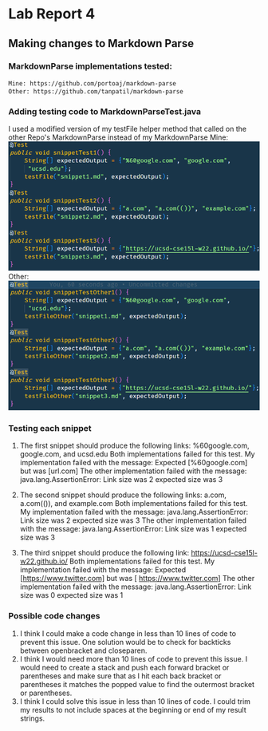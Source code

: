 # Lab Report 4
##  Making changes to Markdown Parse

### MarkdownParse implementations tested:
    Mine: https://github.com/portoaj/markdown-parse
    Other: https://github.com/tanpatil/markdown-parse

### Adding testing code to MarkdownParseTest.java
I used a modified version of my testFile helper method that called on the other Repo's MarkdownParse instead of my MarkdownParse
Mine: 
![Screenshot of my tests](images/week8/1.png)
Other:
![Screenshot of my tests on the other MarkdownParse](images/week8/2.png)


### Testing each snippet
1. The first snippet should produce the following links:
%60google.com, google.com, and ucsd.edu
Both implementations failed for this test.
My implementation failed with the message:
Expected [%60google.com] but was [url.com]
The other implementation failed with the message:
java.lang.AssertionError: Link size was 2 expected size was 3 

2. The second snippet should produce the following links:
a.com, a.com(()), and example.com
Both implementations failed for this test.
My implementation failed with the message:
java.lang.AssertionError: Link size was 2 expected size was 3
The other implementation failed with the message:
java.lang.AssertionError: Link size was 1 expected size was 3

3. The third snippet should produce the following link: https://ucsd-cse15l-w22.github.io/
Both implementations failed for this test.
My implementation failed with the message:
Expected [https://www.twitter.com] but was [    https://www.twitter.com]
The other implementation failed with the message:
java.lang.AssertionError: Link size was 0 expected size was 1

### Possible code changes
1. I think I could make a code change in less than 10 lines of code to prevent this issue. One solution would be to check for backticks between openbracket and closeparen.
2. I think I would need more than 10 lines of code to prevent this issue. I would need to create a stack and push each forward bracket or parentheses and make sure that as I hit each back bracket or parentheses it matches the popped value to find the outermost bracket or parentheses.
3. I think I could solve this issue in less than 10 lines of code. I could trim my results to not include spaces at the beginning or end of my result strings.